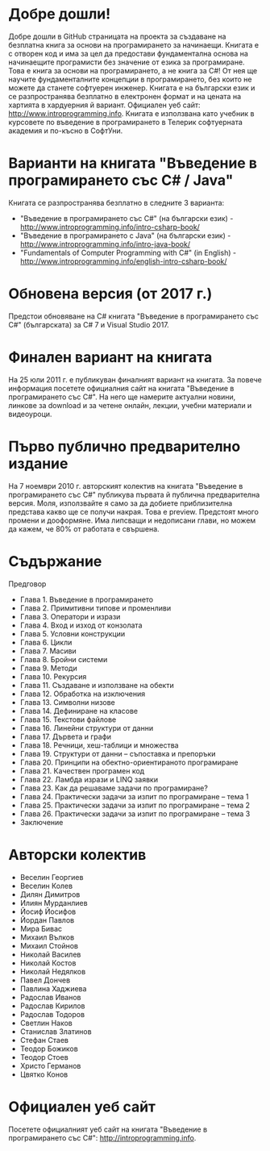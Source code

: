 # Добре дошли!
Добре дошли в GitHub страницата на проекта за създаване на безплатна книга за основи на програмирането за начинаещи. Книгата е с отворен код и има за цел да предостави фундаментална основа на начинаещите програмисти без значение от езика за програмиране. Това е книга за основи на програмирането, а не книга за C#! От нея ще научите фундаменталните концепции в програмирането, без които не можете да станете софтуерен инженер. Книгата е на български език и се разпространява безплатно в електронен формат и на цената на хартията в хардуерния й вариант. Официален уеб сайт: http://www.introprogramming.info. Книгата е използвана като учебник в курсовете по въведение в програмирането в Телерик софтуерната академия и по-късно в СофтУни.

# Варианти на книгата "Въведение в програмирането със C# / Java"
Книгата се разпространява безплатно в следните 3 варианта:
 - "Въведение в програмирането със C#" (на български език) - http://www.introprogramming.info/intro-csharp-book/
 - "Въведение в програмирането с Java" (на български език) - http://www.introprogramming.info/intro-java-book/
 - "Fundamentals of Computer Programming with C#" (in English) - http://www.introprogramming.info/english-intro-csharp-book/

# Обновена версия (от 2017 г.)
Предстои обновяване на C# книгата "Въведение в програмирането със C#" (българската) за C# 7 и Visual Studio 2017.

# Финален вариант на книгата
На 25 юли 2011 г. е публикуван финалният вариант на книгата. За повече информация посетете официалния сайт на книгата "Въведение в програмирането със C#". На него ще намерите актуални новини, линкове за download и за четене онлайн, лекции, учебни материали и видеоуроци.

# Първо публично предварително издание
На 7 ноември 2010 г. авторският колектив на книгата "Въведение в програмирането със C#" публикува първата й публична предварителна версия. Моля, използвайте я само за да добиете приблизителна представа какво ще се получи накрая. Това е preview. Предстоят много промени и дооформяне. Има липсващи и недописани глави, но можем да кажем, че 80% от работата е свършена.

# Съдържание
Предговор
 - Глава 1. Въведение в програмирането
 - Глава 2. Примитивни типове и променливи
 - Глава 3. Оператори и изрази
 - Глава 4. Вход и изход от конзолата
 - Глава 5. Условни конструкции
 - Глава 6. Цикли
 - Глава 7. Масиви
 - Глава 8. Бройни системи
 - Глава 9. Методи
 - Глава 10. Рекурсия
 - Глава 11. Създаване и използване на обекти
 - Глава 12. Обработка на изключения
 - Глава 13. Символни низове
 - Глава 14. Дефиниране на класове
 - Глава 15. Текстови файлове
 - Глава 16. Линейни структури от данни
 - Глава 17. Дървета и графи
 - Глава 18. Речници, хеш-таблици и множества
 - Глава 19. Структури от данни – съпоставка и препоръки
 - Глава 20. Принципи на обектно-ориентираното програмиране
 - Глава 21. Качествен програмен код
 - Глава 22. Ламбда изрази и LINQ заявки
 - Глава 23. Как да решаваме задачи по програмиране?
 - Глава 24. Практически задачи за изпит по програмиране – тема 1
 - Глава 25. Практически задачи за изпит по програмиране – тема 2
 - Глава 26. Практически задачи за изпит по програмиране – тема 3
 - Заключение

# Авторски колектив
 - Веселин Георгиев
 - Веселин Колев
 - Дилян Димитров
 - Илиян Мурданлиев
 - Йосиф Йосифов
 - Йордан Павлов
 - Мира Бивас
 - Михаил Вълков
 - Михаил Стойнов
 - Николай Василев
 - Николай Костов
 - Николай Недялков
 - Павел Дончев
 - Павлина Хаджиева
 - Радослав Иванов
 - Радослав Кирилов
 - Радослав Тодоров
 - Светлин Наков
 - Станислав Златинов
 - Стефан Стаев
 - Теодор Божиков
 - Теодор Стоев
 - Христо Германов
 - Цвятко Конов
 
# Официален уеб сайт
Посетете официалният уеб сайт на книгата "Въведение в програмирането със C#": http://introprogramming.info.
